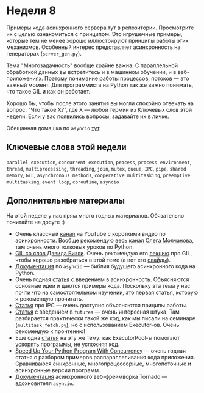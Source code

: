 # Неделя 8

Примеры кода асинхронного сервера тут в репозитории. Просмотрите их с целью ознакомиться с принципом. Это игрушечные примеры, которые тем не менее хорошо иллюстрируют принципы работы этих механизмов. Особенный интерес представляет асинхронность на генераторах (`server_gen.py`).

Тема "Многозадачность" вообще крайне важна. С параллельной обработкой данных вы встретитесь и в машинном обучении, и в веб-приложениях. Поэтому понимание работы процессов, потоков — это важный момент. Для программиста на Python так же важно понимать, что такое GIL и как он работает. 

Хорошо бы, чтобы после этого занятия вы могли спокойно отвечать на вопрос: "Что такое Х?", где Х — любой термин из Ключевых слов этой недели. Если у вас появились вопросы, задавайте их в личке.

Обещанная домашка по `asyncio` [тут](./HW.md).

## Ключевые слова этой недели

`parallel execution`, `concurrent execution`, `process`, `process environment`, `thread`, `multiprocessing`, `threading`, `join`, `mutex`, `queue`, `IPC`, `pipe`, `shared memory`, `GIL`, `asynchronous methods`, `cooperative multitasking`, `preemptive multitasking`, `event loop`, `coroutine`, `asyncio`

## Дополнительные материалы

На этой неделе у нас прям много годных материалов. Обязательно почитайте на досуге :)

* Очень классный [канал](https://www.youtube.com/playlist?list=PLlWXhlUMyooawilqK4lPXRvxtbYiw34S8) на YouTube с короткими видео по асинхронности. Вообще рекомендую весь [канал Олега Молчанова](https://www.youtube.com/user/zaemiel/playlists), там очень много толковых уроков по Python.
* [GIL со слов Дэвида Бизли](http://www.dabeaz.com/GIL/). Очень рекомендую его [лекцию](https://www.youtube.com/watch?v=Obt-vMVdM8s) про GIL, чтобы хорошо разобраться в этой теме (а вот его [слайды](https://www.dabeaz.com/python/UnderstandingGIL.pdf)).
* [Документация](https://docs.python.org/3/library/asyncio.html) по `asyncio` — библия будущего асинхронного кода на Python.
* Очень годная [статья](https://realpython.com/async-io-python/) с введением в асинхронность. Объясняются основные идеи и даются примеры кода. Поскольку эта тема у нас почти что на самостоятельном изучении, это первая статья, которую я рекомендую прочитать.
* [Статья](https://www.geeksforgeeks.org/inter-process-communication-ipc/?ref=lbp) про IPC — очень доступно объясняются приципы работы.
* [Статья](https://medium.com/@avneesh.chadha/python-tutorial-speed-up-your-io-operations-with-futures-in-python-51ccd027284c) с введением в `futures` — очень интересная штука. Там разбирается практически такой же код, как мы писали на семинаре (`multitask_fetch.py`), но с использованием Executor-ов. Очень рекомендую к прочтению!
* Еще одна [статья](https://medium.com/@ageitgey/quick-tip-speed-up-your-python-data-processing-scripts-with-process-pools-cf275350163a) на эту же тему: как ExecutorPool-ы помогают ускорять программы, не усложняя код.
* [Speed Up Your Python Program With Concurrency](https://realpython.com/python-concurrency/) — очень годная статья с разбором примеров распараллеливания кода приложения. Сравниваюся синхронные, многопроцессорные, многопоточные и асинхронные версии программ.
* [Документация](https://www.tornadoweb.org/en/stable/guide/intro.html) асинхронного веб-фреймворка Tornado — вдохновителя `asyncio`.
